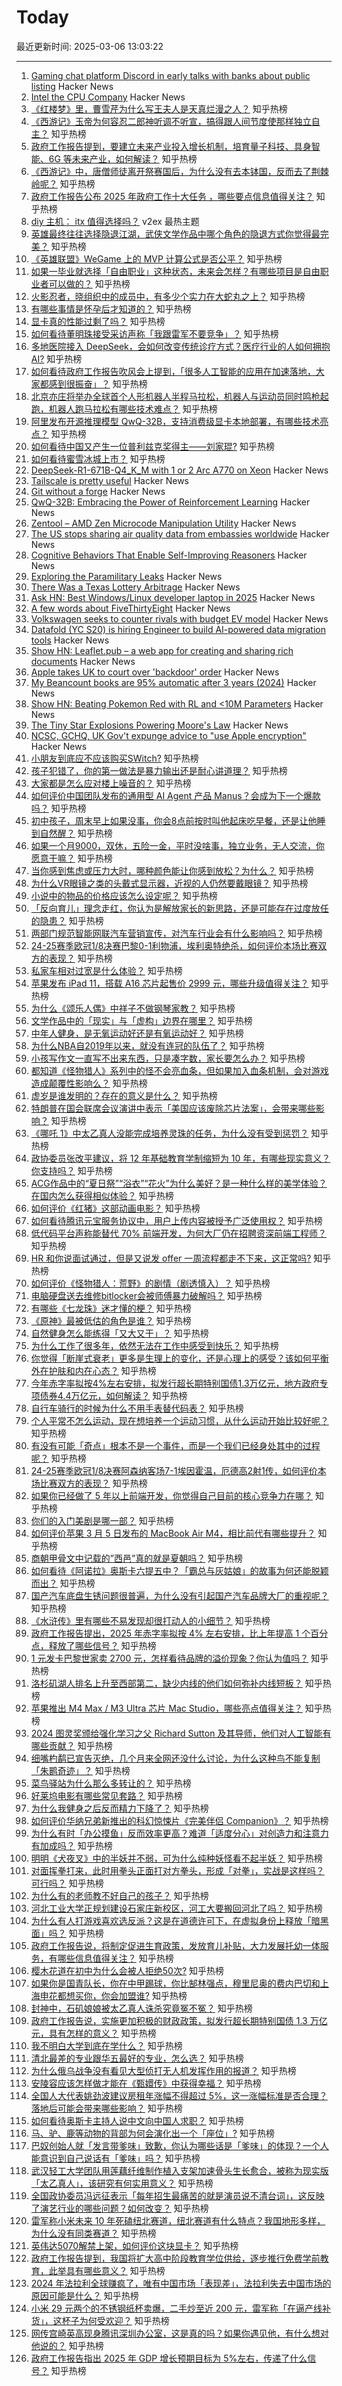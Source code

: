 # Today

最近更新时间: 2025-03-06 13:03:22

--- 
1. [Gaming chat platform Discord in early talks with banks about public listing](https://www.ft.com/content/4ab9efe7-36bc-44ff-b2cd-06eb2c38203a) Hacker News
2. [Intel the CPU Company](https://www.abortretry.fail/p/intel-the-cpu-company) Hacker News
3. [《红楼梦》里，曹雪芹为什么写王夫人是天真烂漫之人？](https://www.zhihu.com/question/14006293371) 知乎热榜
4. [《西游记》玉帝为何容忍二郎神听调不听宣，搞得跟人间节度使那样独立自主？](https://www.zhihu.com/question/13597654356) 知乎热榜
5. [政府工作报告提到，要建立未来产业投入增长机制，培育量子科技、具身智能、6G 等未来产业，如何解读？](https://www.zhihu.com/question/14101210841) 知乎热榜
6. [《西游记》中，唐僧师徒离开祭赛国后，为什么没有去本钵国，反而去了荆棘岭呢？](https://www.zhihu.com/question/523237026) 知乎热榜
7. [政府工作报告公布 2025 年政府工作十大任务 ，哪些要点信息值得关注？](https://www.zhihu.com/question/14103119178) 知乎热榜
8. [diy 主机： itx 值得选择吗？](https://www.v2ex.com/t/1116225) v2ex 最热主题
9. [英雄最终往往选择隐退江湖，武侠文学作品中哪个角色的隐退方式你觉得最完美？](https://www.zhihu.com/question/13943626408) 知乎热榜
10. [《英雄联盟》WeGame 上的 MVP 计算公式是否公平？](https://www.zhihu.com/question/368348040) 知乎热榜
11. [如果一毕业就选择「自由职业」这种状态，未来会怎样？有哪些项目是自由职业者可以做的？](https://www.zhihu.com/question/14131210480) 知乎热榜
12. [火影忍者，晓组织中的成员中，有多少个实力在大蛇丸之上？](https://www.zhihu.com/question/577469585) 知乎热榜
13. [有哪些事情是怀孕后才知道的？](https://www.zhihu.com/question/296169427) 知乎热榜
14. [显卡真的性能过剩了吗？](https://www.zhihu.com/question/655133391) 知乎热榜
15. [如何看待董明珠接受采访声称「我跟雷军不要竞争」？](https://www.zhihu.com/question/14182039191) 知乎热榜
16. [多地医院接入 DeepSeek，会如何改变传统诊疗方式？医疗行业的人如何拥抱 AI?](https://www.zhihu.com/question/13905702010) 知乎热榜
17. [如何看待政府工作报告吹风会上提到，「很多人工智能的应用在加速落地，大家都感到很振奋」？](https://www.zhihu.com/question/14149145601) 知乎热榜
18. [北京亦庄将举办全球首个人形机器人半程马拉松，机器人与运动员同时鸣枪起跑，机器人跑马拉松有哪些技术难点？](https://www.zhihu.com/question/14038915855) 知乎热榜
19. [阿里发布开源推理模型 QwQ-32B，支持消费级显卡本地部署，有哪些技术亮点？](https://www.zhihu.com/question/14188303635) 知乎热榜
20. [如何看待中国又产生一位普利兹克奖得主——刘家琨?](https://www.zhihu.com/question/14069063202) 知乎热榜
21. [如何看待蜜雪冰城上市？](https://www.zhihu.com/question/14037056838) 知乎热榜
22. [DeepSeek-R1-671B-Q4_K_M with 1 or 2 Arc A770 on Xeon](https://github.com/intel/ipex-llm/blob/main/docs/mddocs/Quickstart/llamacpp_portable_zip_gpu_quickstart.md) Hacker News
23. [Tailscale is pretty useful](https://blog.6nok.org/tailscale-is-pretty-useful/) Hacker News
24. [Git without a forge](https://www.chiark.greenend.org.uk/~sgtatham/quasiblog/git-no-forge/) Hacker News
25. [QwQ-32B: Embracing the Power of Reinforcement Learning](https://qwenlm.github.io/blog/qwq-32b/) Hacker News
26. [Zentool – AMD Zen Microcode Manipulation Utility](https://github.com/google/security-research/blob/master/pocs/cpus/entrysign/zentool/README.md) Hacker News
27. [The US stops sharing air quality data from embassies worldwide](https://apnews.com/article/us-air-quality-monitors-8270927bbd0f166238243ac9d14bce03) Hacker News
28. [Cognitive Behaviors That Enable Self-Improving Reasoners](https://arxiv.org/abs/2503.01307) Hacker News
29. [Exploring the Paramilitary Leaks](https://micahflee.com/exploring-the-paramilitary-leaks/) Hacker News
30. [There Was a Texas Lottery Arbitrage](https://www.bloomberg.com/opinion/articles/2025-03-05/there-was-a-texas-lottery-arbitrage) Hacker News
31. [Ask HN: Best Windows/Linux developer laptop in 2025](https://news.ycombinator.com/item?id=43275014) Hacker News
32. [A few words about FiveThirtyEight](https://www.natesilver.net/p/a-few-words-about-fivethirtyeight) Hacker News
33. [Volkswagen seeks to counter rivals with budget EV model](https://www.ttnews.com/articles/vw-introduces-id-every1) Hacker News
34. [Datafold (YC S20) is hiring Engineer to build AI-powered data migration tools](https://www.ycombinator.com/companies/datafold/jobs/ieGYiSG-senior-software-engineer-ai-agents) Hacker News
35. [Show HN: Leaflet.pub – a web app for creating and sharing rich documents](https://news.ycombinator.com/item?id=43269928) Hacker News
36. [Apple takes UK to court over 'backdoor' order](https://www.theregister.com/2025/03/05/apple_reportedly_ipt_complaint/) Hacker News
37. [My Beancount books are 95% automatic after 3 years (2024)](https://fangpenlin.com/posts/2024/12/30/my-beancount-books-are-95-percent-automatic/) Hacker News
38. [Show HN: Beating Pokemon Red with RL and <10M Parameters](https://drubinstein.github.io/pokerl/) Hacker News
39. [The Tiny Star Explosions Powering Moore's Law](https://spectrum.ieee.org/euv-light-source) Hacker News
40. [NCSC, GCHQ, UK Gov't expunge advice to "use Apple encryption"](https://alecmuffett.com/article/112522) Hacker News
41. [小朋友到底应不应该购买SWitch?](https://www.zhihu.com/question/595138566) 知乎热榜
42. [孩子犯错了，你的第一做法是暴力输出还是耐心讲道理？](https://www.zhihu.com/question/13807441114) 知乎热榜
43. [大家都是怎么应对楼上噪音的？](https://www.zhihu.com/question/453300710) 知乎热榜
44. [如何评价中国团队发布的通用型 AI Agent 产品 Manus？会成为下一个爆款吗？](https://www.zhihu.com/question/14173371100) 知乎热榜
45. [初中孩子，周末早上如果没事，你会8点前按时叫他起床吃早餐，还是让他睡到自然醒？](https://www.zhihu.com/question/13640952691) 知乎热榜
46. [如果一个月9000，双休，五险一金，平时没啥事，独立业务，无人交流，你愿意干嘛？](https://www.zhihu.com/question/11349418124) 知乎热榜
47. [当你感到焦虑或压力大时，哪种颜色能让你感到放松？为什么？](https://www.zhihu.com/question/13992024867) 知乎热榜
48. [为什么VR眼镜之类的头戴式显示器，近视的人仍然要戴眼镜？](https://www.zhihu.com/question/33774912) 知乎热榜
49. [小说中的物品的价格应该怎么设定呢？](https://www.zhihu.com/question/408047091) 知乎热榜
50. [「反向育儿」理念走红，你认为是解放家长的新思路，还是可能存在过度放任的隐患？](https://www.zhihu.com/question/13764105843) 知乎热榜
51. [两部门规范智能网联汽车营销宣传，对汽车行业会有什么影响吗？](https://www.zhihu.com/question/13853313683) 知乎热榜
52. [24-25赛季欧冠1/8决赛巴黎0-1利物浦，埃利奥特绝杀，如何评价本场比赛双方的表现？](https://www.zhihu.com/question/14184702757) 知乎热榜
53. [私家车相对过宽是什么体验？](https://www.zhihu.com/question/588507809) 知乎热榜
54. [苹果发布 iPad 11，搭载 A16 芯片起售价 2999 元，哪些升级值得关注？](https://www.zhihu.com/question/14070686016) 知乎热榜
55. [为什么《颂乐人偶》中祥子不做钢琴家教？](https://www.zhihu.com/question/13934781629) 知乎热榜
56. [文学作品中的「现实」与「虚构」边界在哪里？](https://www.zhihu.com/question/13930250237) 知乎热榜
57. [中年人健身，是无氧运动好还是有氧运动好？](https://www.zhihu.com/question/12679123219) 知乎热榜
58. [为什么NBA自2019年以来，就没有连冠的队伍了？](https://www.zhihu.com/question/12129071901) 知乎热榜
59. [小孩写作文一直写不出来东西，只是凑字数，家长要怎么办？](https://www.zhihu.com/question/13715099585) 知乎热榜
60. [都知道《怪物猎人》系列中的怪不会亮血条，但如果加入血条机制，会对游戏造成颠覆性影响么？](https://www.zhihu.com/question/14129523357) 知乎热榜
61. [虚岁是谁发明的？存在的意义是什么？](https://www.zhihu.com/question/580258989) 知乎热榜
62. [特朗普在国会联席会议演讲中表示「美国应该废除芯片法案」，会带来哪些影响？](https://www.zhihu.com/question/14115789414) 知乎热榜
63. [《哪吒 1》中太乙真人没能完成培养灵珠的任务，为什么没有受到惩罚？](https://www.zhihu.com/question/13902743771) 知乎热榜
64. [政协委员张改平建议，将 12 年基础教育学制缩短为 10 年，有哪些现实意义？你支持吗？](https://www.zhihu.com/question/14147319325) 知乎热榜
65. [ACG作品中的“夏日祭”“浴衣”“花火”为什么美好？是一种什么样的美学体验？在国内怎么获得相似体验？](https://www.zhihu.com/question/13608581202) 知乎热榜
66. [如何评价《红猪》这部动画电影？](https://www.zhihu.com/question/21570185) 知乎热榜
67. [如何看待腾讯元宝服务协议中，用户上传内容被授予广泛使用权？](https://www.zhihu.com/question/13745075789) 知乎热榜
68. [低代码平台声称能替代 70% 前端开发，为何大厂仍在招聘资深前端工程师？](https://www.zhihu.com/question/13453541367) 知乎热榜
69. [HR 和你说面试通过，但是又说发 offer 一周流程都走不下来，这正常吗?](https://www.zhihu.com/question/13665922389) 知乎热榜
70. [如何评价《怪物猎人：荒野》的剧情（剧透慎入）？](https://www.zhihu.com/question/13923749412) 知乎热榜
71. [电脑硬盘送去维修bitlocker会被师傅暴力破解吗？](https://www.zhihu.com/question/10752870590) 知乎热榜
72. [有哪些《七龙珠》迷才懂的梗？](https://www.zhihu.com/question/359074125) 知乎热榜
73. [《原神》最被低估的角色是谁？](https://www.zhihu.com/question/469842663) 知乎热榜
74. [自然健身怎么能练得「又大又干」？](https://www.zhihu.com/question/13664551042) 知乎热榜
75. [为什么工作了很多年，依然无法在工作中感受到快乐？](https://www.zhihu.com/question/14087981804) 知乎热榜
76. [你觉得「断崖式衰老」更多是生理上的变化，还是心理上的感受？该如何平衡外在护肤和内在心态？](https://www.zhihu.com/question/13128087558) 知乎热榜
77. [今年赤字率拟按4%左右安排，拟发行超长期特别国债1.3万亿元，地方政府专项债券4.4万亿元，如何解读？](https://www.zhihu.com/question/14101594057) 知乎热榜
78. [自行车骑行的时候为什么不用手表替代码表？](https://www.zhihu.com/question/13516922710) 知乎热榜
79. [个人平常不怎么运动，现在想培养一个运动习惯，从什么运动开始比较好呢？](https://www.zhihu.com/question/11020016948) 知乎热榜
80. [有没有可能「奇点」根本不是一个事件，而是一个我们已经身处其中的过程呢？](https://www.zhihu.com/question/13191051716) 知乎热榜
81. [24-25赛季欧冠1/8决赛阿森纳客场7-1埃因霍温，厄德高2射1传，如何评价本场比赛双方的表现？](https://www.zhihu.com/question/14087776577) 知乎热榜
82. [如果你已经做了 5 年以上前端开发，你觉得自己目前的核心竞争力在哪？](https://www.zhihu.com/question/13585875553) 知乎热榜
83. [你们的入门美剧是哪一部？](https://www.zhihu.com/question/414169365) 知乎热榜
84. [如何评价苹果 3 月 5 日发布的 MacBook Air M4，相比前代有哪些提升？](https://www.zhihu.com/question/14167413067) 知乎热榜
85. [商朝甲骨文中记载的”西邑”真的就是夏朝吗？](https://www.zhihu.com/question/663907597) 知乎热榜
86. [如何看待《阿诺拉》奥斯卡六提五中？「霸总与灰姑娘」的故事为何还能脱颖而出？](https://www.zhihu.com/question/13893810562) 知乎热榜
87. [国产汽车底盘生锈问题很普遍，为什么没有引起国产汽车品牌大厂的重视呢？](https://www.zhihu.com/question/1411270721) 知乎热榜
88. [《水浒传》里有哪些不易发现却很打动人的小细节？](https://www.zhihu.com/question/28762743) 知乎热榜
89. [政府工作报告提出，2025 年赤字率拟按 4% 左右安排，比上年提高 1 个百分点，释放了哪些信号？](https://www.zhihu.com/question/14100349727) 知乎热榜
90. [1 元发卡巴黎世家卖 2700 元，怎样看待品牌的溢价现象？你认为值吗？](https://www.zhihu.com/question/14093266557) 知乎热榜
91. [洛杉矶湖人排名上升至西部第二，缺少内线的他们如何弥补内线短板？](https://www.zhihu.com/question/13971058783) 知乎热榜
92. [苹果推出 M4 Max / M3 Ultra 芯片 Mac Studio，哪些亮点值得关注？](https://www.zhihu.com/question/14167658813) 知乎热榜
93. [2024 图灵奖颁给强化学习之父 Richard Sutton 及其导师，他们对人工智能有哪些贡献？](https://www.zhihu.com/question/14157320544) 知乎热榜
94. [细嘴杓鹬已宣告灭绝，几个月来全网还没什么讨论，为什么这种鸟不能复制「朱鹮奇迹」？](https://www.zhihu.com/question/14050233515) 知乎热榜
95. [菜鸟驿站为什么那么多转让的？](https://www.zhihu.com/question/458627547) 知乎热榜
96. [好莱坞电影有哪些常见套路？](https://www.zhihu.com/question/559470375) 知乎热榜
97. [为什么我健身之后反而精力下降了？](https://www.zhihu.com/question/12869597905) 知乎热榜
98. [如何评价华纳兄弟新推出的科幻惊悚片《完美伴侣 Companion》？](https://www.zhihu.com/question/11535582961) 知乎热榜
99. [为什么有时「办公摸鱼」反而效率更高？难道「适度分心」对创造力和注意力有加成吗？](https://www.zhihu.com/question/13321448588) 知乎热榜
100. [明明《犬夜叉》中的半妖并不弱，可为什么纯种妖怪看不起半妖？](https://www.zhihu.com/question/527036199) 知乎热榜
101. [对面挥拳打来，此时用拳头正面打对方拳头，形成「对拳」，实战是这样吗？可行吗？](https://www.zhihu.com/question/13100567852) 知乎热榜
102. [为什么有的老师教不好自己的孩子？](https://www.zhihu.com/question/11799377989) 知乎热榜
103. [河北工业大学正规划建设石家庄新校区，河工大要搬回河北了吗？](https://www.zhihu.com/question/13017478488) 知乎热榜
104. [为什么有人打游戏喜欢选反派？这是在道德许可下，在虚拟身份上释放「暗黑面」吗？](https://www.zhihu.com/question/13321412192) 知乎热榜
105. [政府工作报告说，将制定促进生育政策，发放育儿补贴，大力发展托幼一体服务，有哪些信息值得关注？](https://www.zhihu.com/question/14105187564) 知乎热榜
106. [樱木花道在初中为什么会被人拒绝50次?](https://www.zhihu.com/question/22806782) 知乎热榜
107. [如果你是国青队长，你在中甲踢球，你比郜林强点，穆里尼奥的费内巴切和上海申花都想买你，你会加盟谁?](https://www.zhihu.com/question/14012099501) 知乎热榜
108. [封神中，石矶娘娘被太乙真人诛杀究竟冤不冤？](https://www.zhihu.com/question/13009520428) 知乎热榜
109. [政府工作报告说，实施更加积极的财政政策，拟发行超长期特别国债 1.3 万亿元，具有怎样的意义？](https://www.zhihu.com/question/14100933229) 知乎热榜
110. [我不明白大学到底在学什么？](https://www.zhihu.com/question/13542075761) 知乎热榜
111. [清北最差的专业跟华五最好的专业，怎么选？](https://www.zhihu.com/question/9466062236) 知乎热榜
112. [为什么俄乌战争没有看见大型侦打无人机发挥作用的报道？](https://www.zhihu.com/question/12793579709) 知乎热榜
113. [安陵容应该怎样做才能在《甄嬛传》中获得幸福？](https://www.zhihu.com/question/658046021) 知乎热榜
114. [全国人大代表姚劲波建议房租年涨幅不得超过 5%，这一涨幅标准是否合理？落地后可能会带来哪些影响？](https://www.zhihu.com/question/14031579481) 知乎热榜
115. [如何看待奥斯卡主持人说中文向中国人求职？](https://www.zhihu.com/question/13908989615) 知乎热榜
116. [马、驴、鹿等动物的背部为何会演化出一个「座位」?](https://www.zhihu.com/question/13732515026) 知乎热榜
117. [巴奴创始人就「发言带爹味」致歉，你认为哪些话是「爹味」的体现？一个人能意识到自己说话有「爹味」吗？](https://www.zhihu.com/question/14028862443) 知乎热榜
118. [武汉轻工大学团队用莲藕纤维制作植入支架加速骨头生长愈合，被称为现实版「太乙真人」，该研究有何实用意义？](https://www.zhihu.com/question/14021590595) 知乎热榜
119. [全国政协委员冯远征表示「每年招生最痛苦的就是演员说不清台词」，这反映了演艺行业的哪些问题？如何改变？](https://www.zhihu.com/question/13957463183) 知乎热榜
120. [雷军称小米未来 10 年死磕纽北赛道，纽北赛道有什么特点？我国地形多样，为什么没有同类赛道？](https://www.zhihu.com/question/13927039086) 知乎热榜
121. [英伟达5070解禁上架，如何评价这块显卡？](https://www.zhihu.com/question/14101563471) 知乎热榜
122. [政府工作报告提到，我国将扩大高中阶段教育学位供给，逐步推行免费学前教育，此举具有哪些意义？](https://www.zhihu.com/question/14102574492) 知乎热榜
123. [2024 年法拉利全球赚疯了，唯有中国市场「表现差」，法拉利失去中国市场的原因可能是什么？](https://www.zhihu.com/question/13942315140) 知乎热榜
124. [小米 29 元两个的不锈钢纸杯卖爆，二手炒至近 200 元，雷军称「在逼产线补货」，这杯子为何受欢迎？](https://www.zhihu.com/question/14068589311) 知乎热榜
125. [网传宫崎英高现身腾讯深圳办公室，这是真的吗？如果你遇见他，有什么想对他说的？](https://www.zhihu.com/question/14051296341) 知乎热榜
126. [政府工作报告指出 2025 年 GDP 增长预期目标为 5%左右，传递了什么信号？](https://www.zhihu.com/question/14099771798) 知乎热榜

